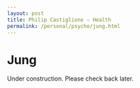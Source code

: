 ```yaml
---
layout: post
title: Philip Castiglione – Health
permalink: /personal/psyche/jung.html
---
```


# Jung

Under construction. Please check back later.
